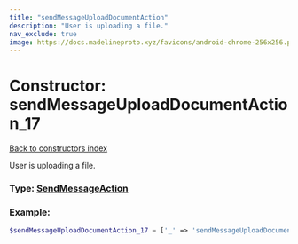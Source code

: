 ```yaml
---
title: "sendMessageUploadDocumentAction"
description: "User is uploading a file."
nav_exclude: true
image: https://docs.madelineproto.xyz/favicons/android-chrome-256x256.png
---
```

# Constructor: sendMessageUploadDocumentAction\_17  
[Back to constructors index](/API_docs/constructors/index.html)



User is uploading a file.




### Type: [SendMessageAction](/API_docs/types/SendMessageAction.html)


### Example:

```php
$sendMessageUploadDocumentAction_17 = ['_' => 'sendMessageUploadDocumentAction'];
```  
